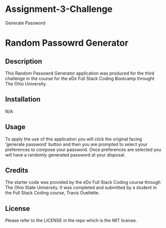 # Assignment-3-Challenge
Generate Password

# Random Passowrd Generator

## Description

This Random Passowrd Generator application was produced for the third challenge in the course for the eDx Full Stack Coding Bootcamp throught The Ohio University. 

## Installation

N/A

## Usage

To apply the use of this applicaiton you will click the original facing 'generate password' button and then you are prompted to select your preferences to compose your password. Once preferences are selected you will have a randomly generated password at your disposal.

## Credits

The starter code was provided by the eDx Full Stack Coding course through The Ohio State University. It was completed and submitted by a student in the Full Stack Coding course, Travis Ouellette.

## License

Please refer to the LICENSE in the repo which is the MIT license.
